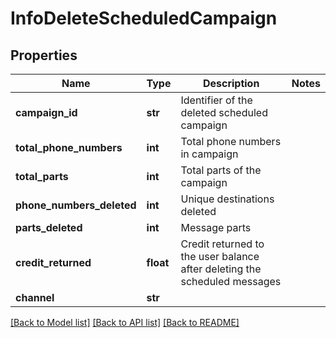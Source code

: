 # InfoDeleteScheduledCampaign


## Properties
Name | Type | Description | Notes
------------ | ------------- | ------------- | -------------
**campaign_id** | **str** | Identifier of the deleted scheduled campaign | 
**total_phone_numbers** | **int** | Total phone numbers in campaign | 
**total_parts** | **int** | Total parts of the campaign | 
**phone_numbers_deleted** | **int** | Unique destinations deleted | 
**parts_deleted** | **int** | Message parts | 
**credit_returned** | **float** | Credit returned to the user balance after deleting the scheduled messages | 
**channel** | **str** |  | 


[[Back to Model list]](../../README.md#models) [[Back to API list]](../../README.md#available-methods) [[Back to README]](../../README.md)


